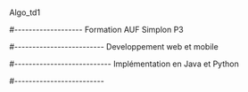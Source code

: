 # 
Algo_td1

#-------------------
Formation AUF Simplon P3


#-------------------------
Developpement web et mobile


#---------------------------
Implémentation en Java et Python


#-------------------------


